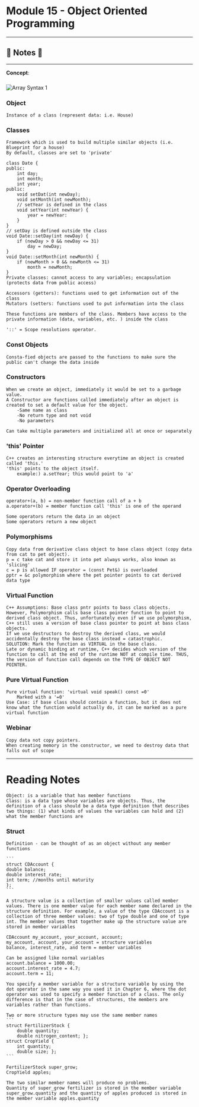 #  Module 15 - Object Oriented Programming

----
## :notebook: Notes :notebook:
----

**Concept**: 

### 

![Array Syntax 1](https://github.com/Nam-H-Nguyen/NYUTandonBridge2018/blob/master/Week%206%20-%20Array%2C%20String%2C%20Bernoulli%2C%20Expected%20Value/notes/images/array_syntax1.png)

### Object 
    Instance of a class (represent data: i.e. House)
    
### Classes
    Framework which is used to build multiple similar objects (i.e. Blueprint for a house)
    By default, classes are set to 'private'
    
    class Date {
    public: 
        int day;
        int month;
        int year;
    public:
        void setDat(int newDay);
        void setMonth(int newMonth);
        // setYear is defined in the class
        void setYear(int newYear) {
            year = newYear:
        }
    }
    // setDay is defined outside the class
    void Date::setDay(int newDay) {
        if (newDay > 0 && newDay <= 31)
            day = newDay;
    }
    void Date::setMonth(int newMonth) {
        if (newMonth > 0 && newMonth <= 31)
            month = newMonth;
    }
    Private classes: cannot access to any variables; encapsulation (protects data from public access)
    
    Accessors (getters): functions used to get information out of the class
    Mutators (setters: functions used to put information into the class

    These functions are members of the class. Members have access to the private information (data, variables, etc. ) inside the class
    
    '::' = Scope resolutions operator. 

### Const Objects
    Consta-fied objects are passed to the functions to make sure the public can't change the data inside
    
### Constructors
    When we create an object, immediately it would be set to a garbage value. 
    A Constructor are functions called immediately after an object is created to set a default value for the object.
        -Same name as class
        -No return type and not void 
        -No parameters
    
    Can take multiple parameters and initialized all at once or separately
    
### 'this' Pointer
    C++ creates an interesting structure everytime an object is created called 'this.' 
    'this' points to the object itself.
        example:) a.setYear; this would point to 'a' 
        
### Operator Overloading
    operator+(a, b) = non-member function call of a + b
    a.operator+(b) = member function call 'this' is one of the operand
    
    Some operators return the data in an object
    Some operators return a new object

### Polymorphisms
    Copy data from derivative class object to base class object (copy data from cat to pet object).
    p = c take cat and store it into pet always works, also known as 'slicing'
    c = p is allowed IF operator = (const Pet&) is overloaded
    pptr = &c polymorphism where the pet pointer points to cat derived data type

### Virtual Function
    C++ Assumptions: Base class pntr points to bass class objects. 
    However, Polymorphism calls base class pointer function to point to derived class object. Thus, unfortunately even if we use polymorphism, C++ still uses a version of base class pointer to point at bass class objects.
    If we use destructors to destroy the derived class, we would accidentally destroy the base class instead = catastrophic.
    SOLUTION: Mark the function as VIRTUAL in the base class. 
    Late or dynamic binding at runtime, C++ decides which version of the function to call at the end of the runtime NOT at compile time. THUS, the version of function call depends on the TYPE OF OBJECT NOT POINTER.
    
### Pure Virtual Function
    Pure virtual function: 'virtual void speak() const =0' 
        Marked with a '=0'
    Use Case: if base class should contain a function, but it does not know what the function would actually do, it can be marked as a pure virtual function

### Webinar
    Copy data not copy pointers. 
    When creating memory in the constructor, we need to destroy data that falls out of scope

____

# Reading Notes

    Object: is a variable that has member functions
    Class: is a data type whose variables are objects. Thus, the definition of a class should be a data type definition that describes two things: (1) what kinds of values the variables can hold and (2) what the member functions are
    
### Struct
    Definition - can be thought of as an object without any member functions
    
    ```
    struct CDAccount {
    double balance;
    double interest_rate;
    int term; //months until maturity
    };
    ```
    
    A structure value is a collection of smaller values called member values. There is one member value for each member name declared in the structure definition. For example, a value of the type CDAccount is a collection of three member values: two of type double and one of type int. The member values that together make up the structure value are stored in member variables
    
    CDAccount my_account, your_account, account;
    my_account, account, your_account = structure variables
    balance, interest_rate, and term = member variables
    
    Can be assigned like normal variables
    account.balance = 1000.00;
    account.interest_rate = 4.7;
    account.term = 11;
    
    You specify a member variable for a structure variable by using the dot operator in the same way you used it in Chapter 6, where the dot operator was used to specify a member function of a class. The only difference is that in the case of structures, the members are variables rather than functions.
    
    Two or more structure types may use the same member names
    ```
    struct FertilizerStock {
        double quantity;
        double nitrogen_content; };
    struct CropYield {
        int quantity;
        double size; };
    ```
    
    FertilizerStock super_grow;
    CropYield apples;
    
    The two similar member names will produce no problems. 
    Quantity of super_grow fertilizer is stored in the member variable super_grow.quantity and the quantity of apples produced is stored in the member variable apples.quantity
